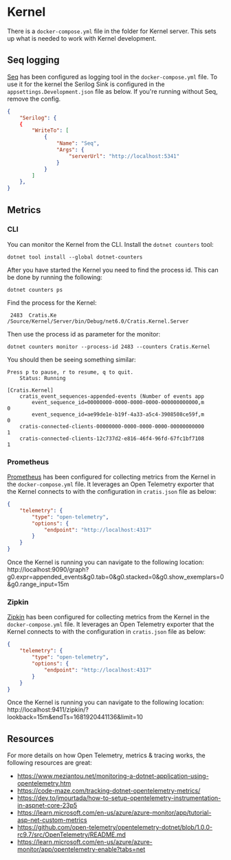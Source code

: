 # Kernel

There is a `docker-compose.yml` file in the folder for Kernel server.
This sets up what is needed to work with Kernel development.

## Seq logging

[Seq](https://datalust.co/seq) has been configured as logging tool in the `docker-compose.yml` file.
To use it for the kernel the Serilog Sink is configured in the `appsettings.Development.json` file as below.
If you're running without Seq, remove the config.

```json
{
    "Serilog": {
    {
        "WriteTo": [
            {
                "Name": "Seq",
                "Args": {
                    "serverUrl": "http://localhost:5341"
                }
            }
        ]
    },
}
```

## Metrics

### CLI

You can monitor the Kernel from the CLI.
Install the `dotnet counters` tool:

```shell
dotnet tool install --global dotnet-counters
```

After you have started the Kernel you need to find the process id.
This can be done by running the following:

```shell
dotnet counters ps
```

Find the process for the Kernel:

```shell
 2483  Cratis.Ke  /Source/Kernel/Server/bin/Debug/net6.0/Cratis.Kernel.Server
```

Then use the process id as parameter for the monitor:

```shell
dotnet counters monitor --process-id 2483 --counters Cratis.Kernel
```

You should then be seeing something similar:

```shell
Press p to pause, r to resume, q to quit.
    Status: Running

[Cratis.Kernel]
    cratis_event_sequences-appended-events (Number of events app
        event_sequence_id=00000000-0000-0000-0000-000000000000,m           0
        event_sequence_id=ae99de1e-b19f-4a33-a5c4-3908508ce59f,m           0
    cratis-connected-clients-00000000-0000-0000-0000-00000000000           1
    cratis-connected-clients-12c737d2-e816-46f4-96fd-67fc1bf7108           1
```

### Prometheus

[Prometheus](https://prometheus.io) has been configured for collecting metrics from the Kernel in the `docker-compose.yml` file.
It leverages an Open Telemetry exporter that the Kernel connects to with the configuration in `cratis.json` file as below:

```json
{
    "telemetry": {
        "type": "open-telemetry",
        "options": {
            "endpoint": "http://localhost:4317"
        }
    }
}
```

Once the Kernel is running you can navigate to the following location:
http://localhost:9090/graph?g0.expr=appended_events&g0.tab=0&g0.stacked=0&g0.show_exemplars=0&g0.range_input=15m

### Zipkin

[Zipkin](https://zipkin.io) has been configured for collecting metrics from the Kernel in the `docker-compose.yml` file.
It leverages an Open Telemetry exporter that the Kernel connects to with the configuration in `cratis.json` file as below:

```json
{
    "telemetry": {
        "type": "open-telemetry",
        "options": {
            "endpoint": "http://localhost:4317"
        }
    }
}
```

Once the Kernel is running you can navigate to the following location:
http://localhost:9411/zipkin/?lookback=15m&endTs=1681920441136&limit=10

## Resources

For more details on how Open Telemetry, metrics & tracing works, the following resources are great:

* https://www.meziantou.net/monitoring-a-dotnet-application-using-opentelemetry.htm
* https://code-maze.com/tracking-dotnet-opentelemetry-metrics/
* https://dev.to/jmourtada/how-to-setup-opentelemetry-instrumentation-in-aspnet-core-23p5
* https://learn.microsoft.com/en-us/azure/azure-monitor/app/tutorial-asp-net-custom-metrics
* https://github.com/open-telemetry/opentelemetry-dotnet/blob/1.0.0-rc9.7/src/OpenTelemetry/README.md
* https://learn.microsoft.com/en-us/azure/azure-monitor/app/opentelemetry-enable?tabs=net
